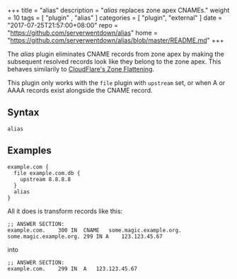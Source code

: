 +++
title = "alias"
description = "*alias* replaces zone apex CNAMEs."
weight = 10
tags = [  "plugin" , "alias" ]
categories = [ "plugin", "external" ]
date = "2017-07-25T21:57:00+08:00"
repo = "https://github.com/serverwentdown/alias"
home = "https://github.com/serverwentdown/alias/blob/master/README.md"
+++

The *alias* plugin eliminates CNAME records from zone apex by making the subsequent resolved
records look like they belong to the zone apex. This behaves similarily to [CloudFlare's Zone
Flattening](https://support.cloudflare.com/hc/en-us/articles/200169056-CNAME-Flattening-RFC-compliant-support-for-CNAME-at-the-root).

This plugin only works with the `file` plugin with `upstream` set, or when A or AAAA records
exist alongside the CNAME record.

## Syntax

~~~
alias
~~~

## Examples

```
example.com {
  file example.com.db {
    upstream 8.8.8.8
  }
  alias
}
```

All it does is transform records like this:

```
;; ANSWER SECTION:
example.com.	300	IN	CNAME	some.magic.example.org.
some.magic.example.org. 299 IN A	123.123.45.67
```

into

```
;; ANSWER SECTION:
example.com.	299	IN	A	123.123.45.67
```
